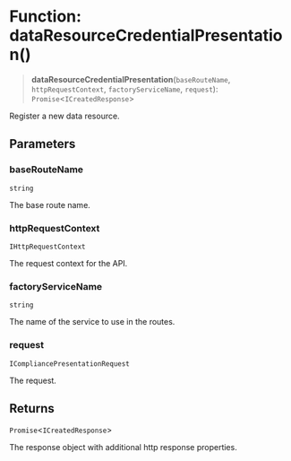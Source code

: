 # Function: dataResourceCredentialPresentation()

> **dataResourceCredentialPresentation**(`baseRouteName`, `httpRequestContext`, `factoryServiceName`, `request`): `Promise`\<`ICreatedResponse`\>

Register a new data resource.

## Parameters

### baseRouteName

`string`

The base route name.

### httpRequestContext

`IHttpRequestContext`

The request context for the API.

### factoryServiceName

`string`

The name of the service to use in the routes.

### request

`ICompliancePresentationRequest`

The request.

## Returns

`Promise`\<`ICreatedResponse`\>

The response object with additional http response properties.
